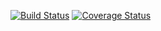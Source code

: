 [![Build Status](https://travis-ci.org/gabriellimoni/clean-ts-api.svg?branch=master)](https://travis-ci.org/gabriellimoni/clean-ts-api)
[![Coverage Status](https://coveralls.io/repos/github/gabriellimoni/clean-ts-api/badge.svg?branch=master)](https://coveralls.io/github/gabriellimoni/clean-ts-api?branch=master)